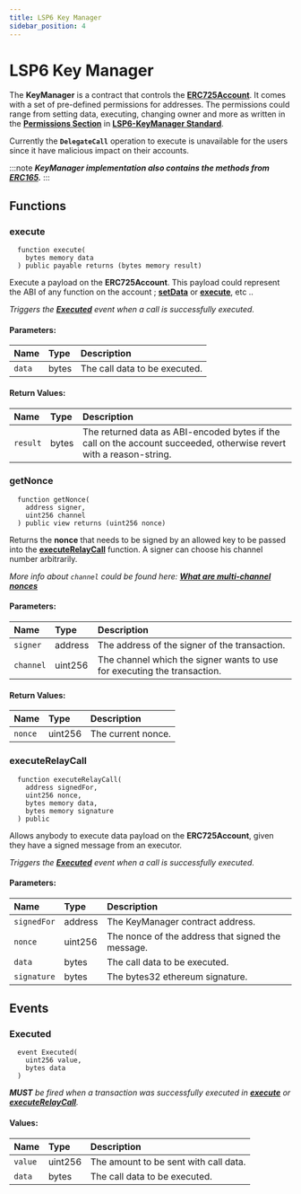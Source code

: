 ```yaml
---
title: LSP6 Key Manager
sidebar_position: 4
---
```


# LSP6 Key Manager

The **KeyManager** is a contract that controls the **[ERC725Account](./erc725-account.md)**. It comes with a set of pre-defined permissions for addresses.
The permissions could range from setting data, executing, changing owner and more as written in the **[Permissions Section](../standards/universal-profile/03-lsp6-key-manager.md#-types-of-permissions)** in **[LSP6-KeyManager Standard](../standards/universal-profile/03-lsp6-key-manager.md)**.

Currently the **`DelegateCall`** operation to execute is unavailable for the users since it have malicious impact on their accounts.

:::note
**_KeyManager implementation also contains the methods from [ERC165](https://eips.ethereum.org/EIPS/eip-165)._**
:::

## Functions

### execute

```solidity
  function execute(
    bytes memory data
  ) public payable returns (bytes memory result)
```

Execute a payload on the **ERC725Account**. This payload could represent the ABI of any function on the account ; **[setData](./erc725-account.md#setdata)** or **[execute](./erc725-account.md#execute)**, etc ..

_Triggers the **[Executed](#executed)** event when a call is successfully executed._

#### Parameters:

| Name   | Type  | Description                   |
| :----- | :---- | :---------------------------- |
| `data` | bytes | The call data to be executed. |

#### Return Values:

| Name     | Type  | Description                                                                                                         |
| :------- | :---- | :------------------------------------------------------------------------------------------------------------------ |
| `result` | bytes | The returned data as ABI-encoded bytes if the call on the account succeeded, otherwise revert with a reason-string. |

### getNonce

```solidity
  function getNonce(
    address signer,
    uint256 channel
  ) public view returns (uint256 nonce)
```

Returns the **nonce** that needs to be signed by an allowed key to be passed into the **[executeRelayCall](#executerelaycall)** function. A signer can choose his channel number arbitrarily.

_More info about `channel` could be found here: **[What are multi-channel nonces](../standards/faq/channel-nonce.md)**_

#### Parameters:

| Name      | Type    | Description                                                              |
| :-------- | :------ | :----------------------------------------------------------------------- |
| `signer`  | address | The address of the signer of the transaction.                            |
| `channel` | uint256 | The channel which the signer wants to use for executing the transaction. |

#### Return Values:

| Name    | Type    | Description        |
| :------ | :------ | :----------------- |
| `nonce` | uint256 | The current nonce. |

### executeRelayCall

```solidity
  function executeRelayCall(
    address signedFor,
    uint256 nonce,
    bytes memory data,
    bytes memory signature
  ) public
```

Allows anybody to execute data payload on the **ERC725Account**, given they have a signed message from an executor.

_Triggers the **[Executed](#executed)** event when a call is successfully executed._

#### Parameters:

| Name        | Type    | Description                                       |
| :---------- | :------ | :------------------------------------------------ |
| `signedFor` | address | The KeyManager contract address.                  |
| `nonce`     | uint256 | The nonce of the address that signed the message. |
| `data`      | bytes   | The call data to be executed.                     |
| `signature` | bytes   | The bytes32 ethereum signature.                   |

## Events

### Executed

```solidity
  event Executed(
    uint256 value,
    bytes data
  )
```

_**MUST** be fired when a transaction was successfully executed in **[execute](#execute)** or **[executeRelayCall](#executerelaycall)**._

#### Values:

| Name    | Type    | Description                           |
| :------ | :------ | :------------------------------------ |
| `value` | uint256 | The amount to be sent with call data. |
| `data`  | bytes   | The call data to be executed.         |
